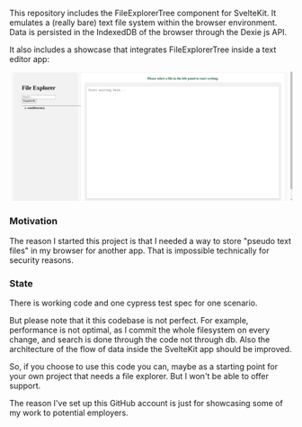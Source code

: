 This repository includes the FileExplorerTree component for SvelteKit. It emulates a (really bare) text file system within the browser environment. Data is persisted in the IndexedDB of the browser through the Dexie js API.

It also includes a showcase that integrates FileExplorerTree inside a text editor app:

<img alt="Screencast of FileExplorerTree" src="https://github.com/DegradingGracefully/DegradingGracefully/blob/main/FileExplorerTree_screencast.gif">

### Motivation
The reason I started this project is that I needed a way to store "pseudo text files" in my browser for another app. That is impossible technically for security reasons.

### State
There is working code and one cypress test spec for one scenario.

But please note that it this codebase is not perfect. For example, performance is not optimal, as I commit the whole filesystem on every change, and search is done through the code not through db. Also the architecture of the flow of data inside the SvelteKit app should be improved.

So, if you choose to use this code you can, maybe as a starting point for your own project that needs a file explorer. But I won't be able to offer support.

The reason I've set up this GitHub account is just for showcasing some of my work to potential employers.